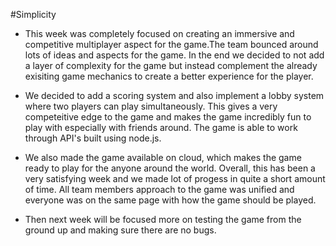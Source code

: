 #Simplicity


* This week was completely focused on creating an immersive and competitive multiplayer aspect for the game.The team bounced around lots of ideas and aspects 
for the game. In the end we decided to not add a layer of complexity for the game but instead complement the already exisiting game mechanics to create a better 
experience for the player.

* We decided to add a scoring system and also implement a lobby system where two players can play simultaneously. This gives a very competeitive edge to the 
game and makes the game incredibly fun to play with especially with friends around. The game is able to work through API's built using node.js.

* We also made the game available on cloud, which makes the game ready to play for the anyone around the world. Overall, this has been a very satisfying week 
and we made lot of progess in quite a short amount of time. All team members approach to the game was unified and everyone was on the same page with 
how the game should be played.

* Then next week will be focused more on testing the game from the ground up and making sure there are no bugs.
